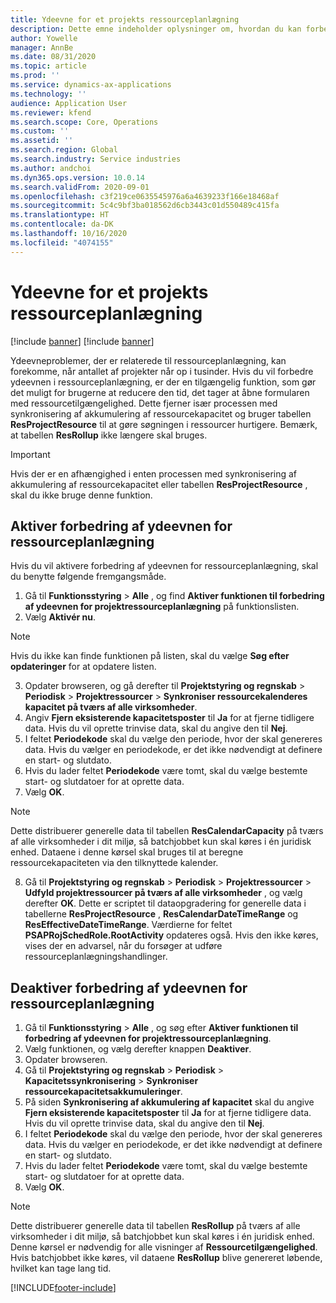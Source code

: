 ```yaml
---
title: Ydeevne for et projekts ressourceplanlægning
description: Dette emne indeholder oplysninger om, hvordan du kan forbedre ydeevnen af ressourceplanlægning for et stort antal projekter.
author: Yowelle
manager: AnnBe
ms.date: 08/31/2020
ms.topic: article
ms.prod: ''
ms.service: dynamics-ax-applications
ms.technology: ''
audience: Application User
ms.reviewer: kfend
ms.search.scope: Core, Operations
ms.custom: ''
ms.assetid: ''
ms.search.region: Global
ms.search.industry: Service industries
ms.author: andchoi
ms.dyn365.ops.version: 10.0.14
ms.search.validFrom: 2020-09-01
ms.openlocfilehash: c3f219ce0635545976a6a4639233f166e18468af
ms.sourcegitcommit: 5c4c9bf3ba018562d6cb3443c01d550489c415fa
ms.translationtype: HT
ms.contentlocale: da-DK
ms.lasthandoff: 10/16/2020
ms.locfileid: "4074155"
---
```

# <a name="project-resource-scheduling-performance"></a>Ydeevne for et projekts ressourceplanlægning

[!include [banner](../includes/banner.md)]
[!include [banner](../includes/preview-banner.md)]


Ydeevneproblemer, der er relaterede til ressourceplanlægning, kan forekomme, når antallet af projekter når op i tusinder. Hvis du vil forbedre ydeevnen i ressourceplanlægning, er der en tilgængelig funktion, som gør det muligt for brugerne at reducere den tid, det tager at åbne formularen med ressourcetilgængelighed. Dette fjerner især processen med synkronisering af akkumulering af ressourcekapacitet og bruger tabellen **ResProjectResource** til at gøre søgningen i ressourcer hurtigere. Bemærk, at tabellen **ResRollup** ikke længere skal bruges.

> [!IMPORTANT]
> Hvis der er en afhængighed i enten processen med synkronisering af akkumulering af ressourcekapacitet eller tabellen **ResProjectResource** , skal du ikke bruge denne funktion.

## <a name="enable-resource-scheduling-performance-enhancement"></a>Aktiver forbedring af ydeevnen for ressourceplanlægning
Hvis du vil aktivere forbedring af ydeevnen for ressourceplanlægning, skal du benytte følgende fremgangsmåde.

1. Gå til **Funktionsstyring** > **Alle** , og find **Aktiver funktionen til forbedring af ydeevnen for projektressourceplanlægning** på funktionslisten.
2. Vælg **Aktivér nu**.

> [!NOTE]
> Hvis du ikke kan finde funktionen på listen, skal du vælge **Søg efter opdateringer** for at opdatere listen.

3. Opdater browseren, og gå derefter til **Projektstyring og regnskab** > **Periodisk** > **Projektressourcer** > **Synkroniser ressourcekalenderes kapacitet på tværs af alle virksomheder**.
4. Angiv **Fjern eksisterende kapacitetsposter** til **Ja** for at fjerne tidligere data. Hvis du vil oprette trinvise data, skal du angive den til **Nej**.
5. I feltet **Periodekode** skal du vælge den periode, hvor der skal genereres data. Hvis du vælger en periodekode, er det ikke nødvendigt at definere en start- og slutdato.
6. Hvis du lader feltet **Periodekode** være tomt, skal du vælge bestemte start- og slutdatoer for at oprette data.
7. Vælg **OK**.

 > [!NOTE]
 > Dette distribuerer generelle data til tabellen **ResCalendarCapacity** på tværs af alle virksomheder i dit miljø, så batchjobbet kun skal køres i én juridisk enhed. Dataene i denne kørsel skal bruges til at beregne ressourcekapaciteten via den tilknyttede kalender.

8. Gå til **Projektstyring og regnskab** > **Periodisk** > **Projektressourcer** > **Udfyld projektressourcer på tværs af alle virksomheder** , og vælg derefter **OK**. Dette er scriptet til dataopgradering for generelle data i tabellerne **ResProjectResource** , **ResCalendarDateTimeRange** og **ResEffectiveDateTimeRange**. Værdierne for feltet **PSAPRojSchedRole.RootActivity** opdateres også. Hvis den ikke køres, vises der en advarsel, når du forsøger at udføre ressourceplanlægningshandlinger.
 
## <a name="turn-off-resource-scheduling-performance-enhancement"></a>Deaktiver forbedring af ydeevnen for ressourceplanlægning

1. Gå til **Funktionsstyring** > **Alle** , og søg efter **Aktiver funktionen til forbedring af ydeevnen for projektressourceplanlægning**.
2. Vælg funktionen, og vælg derefter knappen **Deaktiver**.
3. Opdater browseren.
4. Gå til **Projektstyring og regnskab** > **Periodisk** > **Kapacitetssynkronisering** > **Synkroniser ressourcekapacitetsakkumuleringer**.
5. På siden **Synkronisering af akkumulering af kapacitet** skal du angive **Fjern eksisterende kapacitetsposter** til **Ja** for at fjerne tidligere data. Hvis du vil oprette trinvise data, skal du angive den til **Nej**.
6. I feltet **Periodekode** skal du vælge den periode, hvor der skal genereres data. Hvis du vælger en periodekode, er det ikke nødvendigt at definere en start- og slutdato.
7. Hvis du lader feltet **Periodekode** være tomt, skal du vælge bestemte start- og slutdatoer for at oprette data.
8. Vælg **OK**.

> [!NOTE]
> Dette distribuerer generelle data til tabellen **ResRollup** på tværs af alle virksomheder i dit miljø, så batchjobbet kun skal køres i én juridisk enhed. Denne kørsel er nødvendig for alle visninger af **Ressourcetilgængelighed**. Hvis batchjobbet ikke køres, vil dataene **ResRollup** blive genereret løbende, hvilket kan tage lang tid.


[!INCLUDE[footer-include](../includes/footer-banner.md)]